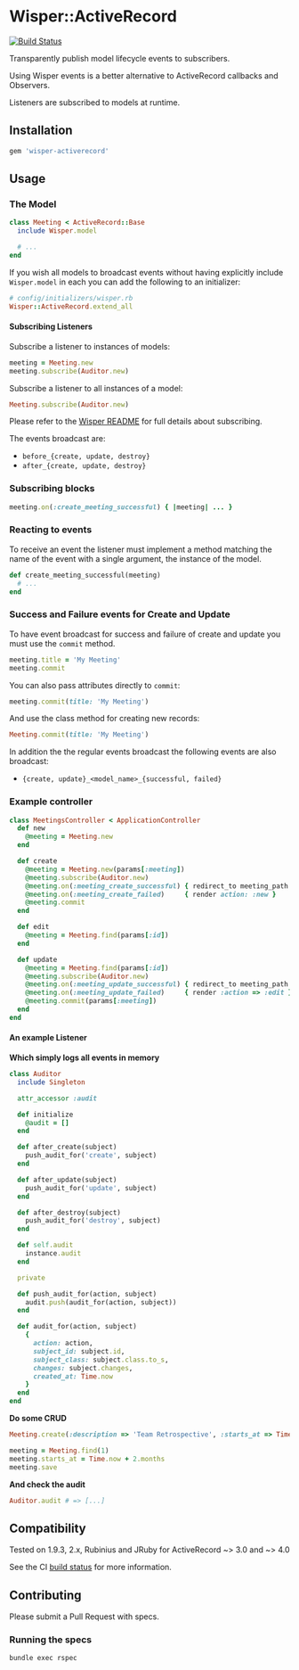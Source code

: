 # Wisper::ActiveRecord

[![Build Status](https://travis-ci.org/krisleech/wisper-activerecord.png?branch=master)](https://travis-ci.org/krisleech/wisper-activerecord)

Transparently publish model lifecycle events to subscribers.

Using Wisper events is a better alternative to ActiveRecord callbacks and Observers.

Listeners are subscribed to models at runtime.

## Installation

```ruby
gem 'wisper-activerecord'
```

## Usage

### The Model

```ruby
class Meeting < ActiveRecord::Base
  include Wisper.model

  # ...
end
```

If you wish all models to broadcast events without having explicitly include
`Wisper.model` in each you can add the following to an initializer:

```ruby
# config/initializers/wisper.rb
Wisper::ActiveRecord.extend_all
```

#### Subscribing Listeners

Subscribe a listener to instances of models:

```ruby
meeting = Meeting.new
meeting.subscribe(Auditor.new)
```

Subscribe a listener to all instances of a model:

```ruby
Meeting.subscribe(Auditor.new)
```

Please refer to the [Wisper README](https://github.com/krisleech/wisper) for full details about subscribing.

The events broadcast are:

* `before_{create, update, destroy}`
* `after_{create, update, destroy}`

### Subscribing blocks

```ruby
meeting.on(:create_meeting_successful) { |meeting| ... }
```

### Reacting to events

To receive an event the listener must implement a method matching the name of
the event with a single argument, the instance of the model.

```ruby
def create_meeting_successful(meeting)
  # ...
end
```

### Success and Failure events for Create and Update

To have event broadcast for success and failure of create and
update you must use the `commit` method.

```ruby
meeting.title = 'My Meeting'
meeting.commit
```

You can also pass attributes directly to `commit`:

```ruby
meeting.commit(title: 'My Meeting')
```

And use the class method for creating new records:

```ruby
Meeting.commit(title: 'My Meeting')
```

In addition the the regular events broadcast the following events are also broadcast:

* `{create, update}_<model_name>_{successful, failed}`

### Example controller

```ruby
class MeetingsController < ApplicationController
  def new
    @meeting = Meeting.new
  end

  def create
    @meeting = Meeting.new(params[:meeting])
    @meeting.subscribe(Auditor.new)
    @meeting.on(:meeting_create_successful) { redirect_to meeting_path }
    @meeting.on(:meeting_create_failed)     { render action: :new }
    @meeting.commit
  end

  def edit
    @meeting = Meeting.find(params[:id])
  end

  def update
    @meeting = Meeting.find(params[:id])
    @meeting.subscribe(Auditor.new)
    @meeting.on(:meeting_update_successful) { redirect_to meeting_path }
    @meeting.on(:meeting_update_failed)     { render :action => :edit }
    @meeting.commit(params[:meeting])
  end
end
```

#### An example Listener

**Which simply logs all events in memory**

```ruby
class Auditor
  include Singleton

  attr_accessor :audit

  def initialize
    @audit = []
  end

  def after_create(subject)
    push_audit_for('create', subject)
  end

  def after_update(subject)
    push_audit_for('update', subject)
  end

  def after_destroy(subject)
    push_audit_for('destroy', subject)
  end

  def self.audit
    instance.audit
  end

  private

  def push_audit_for(action, subject)
    audit.push(audit_for(action, subject))
  end

  def audit_for(action, subject)
    {
      action: action,
      subject_id: subject.id,
      subject_class: subject.class.to_s,
      changes: subject.changes,
      created_at: Time.now
    }
  end
end
```

**Do some CRUD**

```ruby
Meeting.create(:description => 'Team Retrospective', :starts_at => Time.now + 2.days)

meeting = Meeting.find(1)
meeting.starts_at = Time.now + 2.months
meeting.save
```

**And check the audit**

```ruby
Auditor.audit # => [...]
```

## Compatibility

Tested on 1.9.3, 2.x, Rubinius and JRuby for ActiveRecord ~> 3.0 and ~> 4.0

See the CI [build status](https://travis-ci.org/krisleech/wisper-activerecord) for more information.

## Contributing

Please submit a Pull Request with specs.

### Running the specs

```
bundle exec rspec
```
